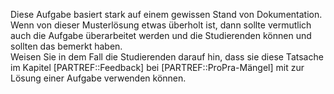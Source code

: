 Diese Aufgabe basiert stark auf einem gewissen Stand von Dokumentation.
Wenn von dieser Musterlösung etwas überholt ist, dann sollte vermutlich auch
die Aufgabe überarbeitet werden und die Studierenden können und sollten das bemerkt haben.  
Weisen Sie in dem Fall die Studierenden darauf hin, dass sie diese Tatsache im Kapitel
[PARTREF::Feedback] bei [PARTREF::ProPra-Mängel] mit zur Lösung einer Aufgabe verwenden können.
